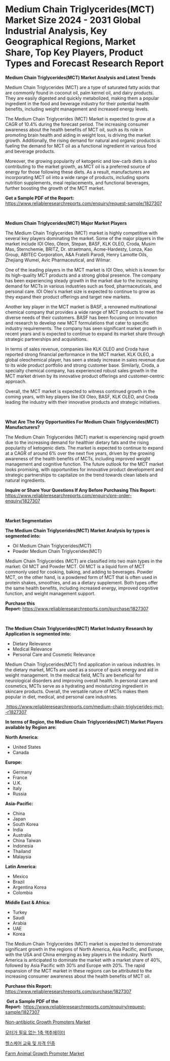 <p><h1>Medium Chain Triglycerides(MCT) Market Size 2024 - 2031 Global Industrial Analysis, Key Geographical Regions, Market Share, Top Key Players, Product Types and Forecast Research Report</h1></p><p><strong>Medium Chain Triglycerides(MCT) Market Analysis and Latest Trends</strong></p>
<p><p>Medium Chain Triglycerides (MCT) are a type of saturated fatty acids that are commonly found in coconut oil, palm kernel oil, and dairy products. They are easily digested and quickly metabolized, making them a popular ingredient in the food and beverage industry for their potential health benefits, including weight management and increased energy levels.</p><p>The Medium Chain Triglycerides (MCT) Market is expected to grow at a CAGR of 10.4% during the forecast period. The increasing consumer awareness about the health benefits of MCT oil, such as its role in promoting brain health and aiding in weight loss, is driving the market growth. Additionally, the rising demand for natural and organic products is fueling the demand for MCT oil as a functional ingredient in various food and beverage products.</p><p>Moreover, the growing popularity of ketogenic and low-carb diets is also contributing to the market growth, as MCT oil is a preferred source of energy for those following these diets. As a result, manufacturers are incorporating MCT oil into a wide range of products, including sports nutrition supplements, meal replacements, and functional beverages, further boosting the growth of the MCT market.</p></p>
<p><strong>Get a Sample PDF of the Report:&nbsp;</strong> <a href="https://www.reliableresearchreports.com/enquiry/request-sample/1827307">https://www.reliableresearchreports.com/enquiry/request-sample/1827307</a></p>
<p>&nbsp;</p>
<p><strong>Medium Chain Triglycerides(MCT) Major Market Players</strong></p>
<p><p>The Medium Chain Triglycerides (MCT) market is highly competitive with several key players dominating the market. Some of the major players in the market include IOI Oleo, Oleon, Stepan, BASF, KLK OLEO, Croda, Musim Mas, Sternchemie, BRITZ, Dr. straetmans, Acme-Hardesty, Lonza, Kao Group, ABITEC Corporation, A&A Fratelli Parodi, Henry Lamotte Oils, Zhejiang Wumei, Avic Pharmaceutical, and Wilmar.</p><p>One of the leading players in the MCT market is IOI Oleo, which is known for its high-quality MCT products and a strong global presence. The company has been experiencing steady growth in the market due to the increasing demand for MCTs in various industries such as food, pharmaceuticals, and personal care. IOI Oleo's market size is expected to continue to grow as they expand their product offerings and target new markets.</p><p>Another key player in the MCT market is BASF, a renowned multinational chemical company that provides a wide range of MCT products to meet the diverse needs of their customers. BASF has been focusing on innovation and research to develop new MCT formulations that cater to specific industry requirements. The company has seen significant market growth in recent years and is expected to continue to expand its market share through strategic partnerships and acquisitions.</p><p>In terms of sales revenue, companies like KLK OLEO and Croda have reported strong financial performance in the MCT market. KLK OLEO, a global oleochemical player, has seen a steady increase in sales revenue due to its wide product portfolio and strong customer base. Similarly, Croda, a specialty chemical company, has experienced robust sales growth in the MCT market driven by its innovative product offerings and customer-centric approach.</p><p>Overall, the MCT market is expected to witness continued growth in the coming years, with key players like IOI Oleo, BASF, KLK OLEO, and Croda leading the industry with their innovative products and strategic initiatives.</p></p>
<p>&nbsp;</p>
<p><strong>What Are The Key Opportunities For Medium Chain Triglycerides(MCT) Manufacturers?</strong></p>
<p><p>The Medium Chain Triglycerides (MCT) market is experiencing rapid growth due to the increasing demand for healthier dietary fats and the rising popularity of ketogenic diets. The market is expected to continue to expand at a CAGR of around 6% over the next five years, driven by the growing awareness of the health benefits of MCTs, including improved weight management and cognitive function. The future outlook for the MCT market looks promising, with opportunities for innovative product development and strategic partnerships to capitalize on the trend towards clean labels and natural ingredients.</p></p>
<p><strong>Inquire or Share Your Questions If Any Before Purchasing This Report:</strong> <a href="https://www.reliableresearchreports.com/enquiry/pre-order-enquiry/1827307">https://www.reliableresearchreports.com/enquiry/pre-order-enquiry/1827307</a></p>
<p>&nbsp;</p>
<p><strong>Market Segmentation</strong></p>
<p><strong>The Medium Chain Triglycerides(MCT) Market Analysis by types is segmented into:</strong></p>
<p><ul><li>Oil Medium Chain Triglycerides(MCT)</li><li>Powder Medium Chain Triglycerides(MCT)</li></ul></p>
<p><p>Medium Chain Triglycerides (MCT) are classified into two main types in the market: Oil MCT and Powder MCT. Oil MCT is a liquid form of MCT commonly used for cooking, baking, and adding to beverages. Powder MCT, on the other hand, is a powdered form of MCT that is often used in protein shakes, smoothies, and as a dietary supplement. Both types offer the same health benefits, including increased energy, improved cognitive function, and weight management support.</p></p>
<p><strong>Purchase this Report:&nbsp;</strong><a href="https://www.reliableresearchreports.com/purchase/1827307">https://www.reliableresearchreports.com/purchase/1827307</a></p>
<p>&nbsp;</p>
<p><strong>The Medium Chain Triglycerides(MCT) Market Industry Research by Application is segmented into:</strong></p>
<p><ul><li>Dietary Relevance</li><li>Medical Relevance</li><li>Personal Care and Cosmetic Relevance</li></ul></p>
<p><p>Medium Chain Triglycerides(MCT) find application in various industries. In the dietary market, MCTs are used as a source of quick energy and aid in weight management. In the medical field, MCTs are beneficial for neurological disorders and improving overall health. In personal care and cosmetics, MCTs serve as a hydrating and moisturizing ingredient in skincare products. Overall, the versatile nature of MCTs makes them popular in diet, medical, and personal care industries.</p></p>
<p><a href="https://www.reliableresearchreports.com/medium-chain-triglycerides-mct--r1827307">&nbsp;https://www.reliableresearchreports.com/medium-chain-triglycerides-mct--r1827307</a></p>
<p><strong>In terms of Region, the Medium Chain Triglycerides(MCT) Market Players available by Region are:</strong></p>
<p>
    <p> <strong> North America: </strong>
        <ul>
            <li>United States</li>
            <li>Canada</li>
        </ul>
        </p> 
    <p> <strong> Europe: </strong>
        <ul>
            <li>Germany</li>
            <li>France</li>
            <li>U.K.</li>
            <li>Italy</li>
            <li>Russia</li>
        </ul>
        </p> 
    <p> <strong> Asia-Pacific: </strong>
        <ul>
            <li>China</li>
            <li>Japan</li>
            <li>South Korea</li>
            <li>India</li>
            <li>Australia</li>
            <li>China Taiwan</li>
            <li>Indonesia</li>
            <li>Thailand</li>
            <li>Malaysia</li>
        </ul>
        </p> 
    <p> <strong> Latin America: </strong>
        <ul>
            <li>Mexico</li>
            <li>Brazil</li>
            <li>Argentina Korea</li>
            <li>Colombia</li>
        </ul>
        </p> 
    <p> <strong> Middle East & Africa: </strong>
        <ul>
            <li>Turkey</li>
            <li>Saudi</li>
            <li>Arabia</li>
            <li>UAE</li>
            <li>Korea</li>
        </ul>
    </p>
    </p>
<p><p>The Medium Chain Triglycerides (MCT) market is expected to demonstrate significant growth in the regions of North America, Asia Pacific, and Europe, with the USA and China emerging as key players in the industry. North America is anticipated to dominate the market with a market share of 40%, followed by Asia Pacific with 30% and Europe with 20%. The rapid expansion of the MCT market in these regions can be attributed to the increasing consumer awareness about the health benefits of MCT oil.</p></p>
<p><strong>Purchase this Report: </strong><a href="https://www.reliableresearchreports.com/purchase/1827307">https://www.reliableresearchreports.com/purchase/1827307</a></p>
<p>&nbsp;<strong>Get a Sample PDF of the Report:&nbsp;&nbsp;</strong><a href="https://www.reliableresearchreports.com/enquiry/request-sample/1827307">https://www.reliableresearchreports.com/enquiry/request-sample/1827307</a></p>
<p><strong></strong></p>
<p><p><a href="https://github.com/goodweq44/Market-Research-Report-List-1/blob/main/non-antibiotic-growth-promoters-market.md">Non-antibiotic Growth Promoters Market</a></p><p><a href="https://github.com/ROBERTS65DAVID/Market-Research-Report-List-1/blob/main/3747847143682.md">모터가 필요 없는 1축 액추에이터</a></p><p><a href="https://github.com/milikokao84/Market-Research-Report-List-1/blob/main/9471624143683.md">헬스케어 교육 및 자격 인증</a></p><p><a href="https://github.com/MaraKoelpin2023/Market-Research-Report-List-1/blob/main/farm-animal-growth-promoter-market.md">Farm Animal Growth Promoter Market</a></p></p>